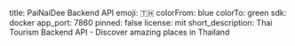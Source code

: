 title: PaiNaiDee Backend API
emoji: 🇹🇭
colorFrom: blue
colorTo: green
sdk: docker
app_port: 7860
pinned: false
license: mit
short_description: Thai Tourism Backend API - Discover amazing places in Thailand